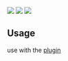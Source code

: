 ![](https://cdn.jsdelivr.net/gh/jianxingxuejian/grasscutter-tools/img/001.png)
![](https://cdn.jsdelivr.net/gh/jianxingxuejian/grasscutter-tools/img/002.png)
![](https://cdn.jsdelivr.net/gh/jianxingxuejian/grasscutter-tools/img/003.png)

## Usage

use with the [plugin](https://github.com/jianxingxuejian/grasscutter-plugin/releases/tag/v1.0.0)
